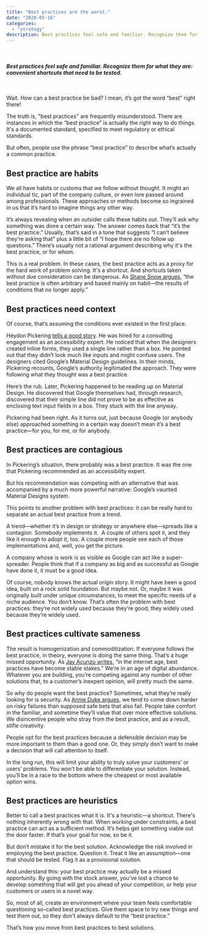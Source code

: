 ```yaml
---
title: "Best practices are the worst."
date: "2020-05-16"
categories:
  - "strategy"
description: Best practices feel safe and familiar. Recognize them for what they are--convenient shortcuts that need to be tested.
---
```


 

#### _Best practices feel safe and familiar. Recognize them for what they are: convenient shortcuts that need to be tested._

 

Wait. How can a best practice be bad? I mean, it’s got the word “best” right there!  

The truth is, "best practices" are frequently misunderstood. There are instances in which the “best practice” is actually the right way to do things. It's a documented standard, specified to meet regulatory or ethical standards.  

But often, people use the phrase “best practice” to describe what’s actually a common practice. 

## Best practice are habits

We all have habits or customs that we follow without thought. It might an individual tic, part of the company culture, or even lore passed around among professionals. These approaches or methods become so ingrained in us that it’s hard to imagine things any other way. 

It’s always revealing when an outsider calls these habits out. They’ll ask why something was done a certain way. The answer comes back that “it’s the best practice.” Usually, that’s said in a tone that suggests “I can’t believe they’re asking that” plus a little bit of “I hope there are no follow up questions.” There’s usually not a rational argument describing why it's the best practice, or for whom. 

This is a real problem. In these cases, the best practice acts as a proxy for the hard work of problem solving. It's a shortcut. And shortcuts taken without due consideration can be dangerous. As [Shane Snow argues](https://www.fastcompany.com/3052222/the-problem-with-best-practices), “the best practice is often arbitrary and based mainly on habit—the results of conditions that no longer apply.”

## Best practices need context

Of course, that’s assuming the conditions ever existed in the first place.

Heydon Pickering [tells a good story](https://heydonworks.com/article/listen-to-me-not-google/). He was hired for a consulting engagement as an accessibility expert. He noticed that when the designers created inline forms, they used a single line rather than a box. He pointed out that they didn’t look much like inputs and might confuse users. The designers cited Google’s Material Design guidelines. In their minds, Pickering recounts, Google’s authority legitimated the approach. They were following what they thought was a best practice. 

Here’s the rub. Later, Pickering happened to be reading up on Material Design. He discovered that Google themselves had, through research, discovered that their simple line did not prove to be as effective as enclosing text input fields in a box. They stuck with the line anyway. 

Pickering had been right. As it turns out, just because Google (or anybody else) approached something in a certain way doesn’t mean it’s a best practice—for you, for me, or for anybody.  

## Best practices are contagious

In Pickering’s situation, there probably was a best practice. It was the one that Pickering recommended as an accessibility expert. 

But his recommendation was competing with an alternative that was accompanied by a much more powerful narrative: Google’s vaunted Material Designs system.  

This points to another problem with best practices: it can be really hard to separate an actual best practice from a trend. 

A trend—whether it’s in design or strategy or anywhere else—spreads like a contagion. Somebody implements it.  A couple of others spot it, and they like it enough to adopt it, too. A couple more people see each of those implementations and, well, you get the picture. 

A company whose is work is as visible as Google can act like a super-spreader. People think that if a company as big and as successful as Google have done it, it must be a good idea. 

Of course, nobody knows the actual origin story. It might have been a good idea, built on a rock solid foundation. But maybe not. Or, maybe it was originally built under unique circumstances, to meet the specific needs of a niche audience. You don’t know. That’s often the problem with best practices: they’re not widely used because they’re good; they widely used because they’re widely used.  

## Best practices cultivate sameness

The result is homogenization and commoditization. If everyone follows the best practice, in theory, everyone is doing the same thing. That’s a huge missed opportunity. As [Jay Acunzo writes](https://amzn.to/2BzR2WD), “in the internet age, best practices have become stable stakes.” We’re in an age of digital abundance. Whatever you are building, you’re competing against any number of other solutions that, to a customer’s inexpert opinion, will pretty much the same.   

So why do people want the best practice? Sometimes, what they’re really looking for is security. As [Annie Duke argues](https://amzn.to/2MDOAAJ), we tend to come down harder on risky failures than supposed safe bets that also fail. People take comfort in the familiar, and sometime they’ll value that over more effective solutions. We disincentive people who stray from the best practice, and as a result, stifle creativity. 

People opt for the best practices because a defensible decision may be more important to them than a good one. Or, they simply don’t want to make a decision that will call attention to itself. 

In the long run, this will limit your ability to truly solve your customers’ or users’ problems. You won’t be able to differentiate your solution. Instead, you’ll be in a race to the bottom where the cheapest or most available option wins. 

## Best practices are heuristics 

Better to call a best practices what it is. It's a heuristic—a shortcut. There's nothing inherently wrong with that. When working under constraints, a best practice can act as a sufficient method. It’s helps get something viable out the door faster. If that’s your goal for now, so be it. 

But don’t mistake it for the best solution. Acknowledge the risk involved in employing the best practice. Question it. Treat it like an assumption—one that should be tested. Flag it as a provisional solution. 

And understand this: your best practice may actually be a missed opportunity. By going with the stock answer, you’ve lost a chance to develop something that will get you ahead of your competition, or help your customers or users in a novel way.

So, most of all, create an environment where your team feels comfortable questioning so-called best practices. Give them space to try new things and test them out, so they don’t always default to the “best practice.”

That’s how you move from best practices to best solutions.
